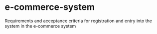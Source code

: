 # e-commerce-system
Requirements and acceptance criteria for registration and entry into the system in the e-commerce system
